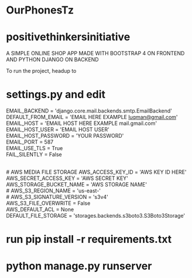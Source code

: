 # OurPhonesTz
# positivethinkersinitiative
A SIMPLE ONLINE SHOP APP MADE WITH BOOTSTRAP 4 ON FRONTEND AND PYTHON DJANGO ON BACKEND

To run the project, headup to
# settings.py and edit 
EMAIL_BACKEND = 'django.core.mail.backends.smtp.EmailBackend'<br>
DEFAULT_FROM_EMAIL = 'EMAIL HERE EXAMPLE luqman@gmail.com'<br>
EMAIL_HOST = 'EMAIL HOST HERE EXAMPLE mail.gmail.com'<br>
EMAIL_HOST_USER = 'EMAIL HOST USER'<br>
EMAIL_HOST_PASSWORD = 'YOUR PASSWORD'<br>
EMAIL_PORT = 587<br>
EMAIL_USE_TLS = True<br>
FAIL_SILENTLY = False<br>

<br>
# AWS MEDIA FILE STORAGE
AWS_ACCESS_KEY_ID = 'AWS KEY ID HERE'<br>
AWS_SECRET_ACCESS_KEY = 'AWS SECRET KEY'<br>
AWS_STORAGE_BUCKET_NAME = 'AWS STORAGE NAME'<br>
# AWS_S3_REGION_NAME = 'us-east-'<br>
# AWS_S3_SIGNATURE_VERSION = 's3v4'<br>
AWS_S3_FILE_OVERWRITE = False<br>
AWS_DEFAULT_ACL = None<br>
DEFAULT_FILE_STORAGE = 'storages.backends.s3boto3.S3Boto3Storage'<br>

# run pip install -r requirements.txt
# python manage.py runserver
